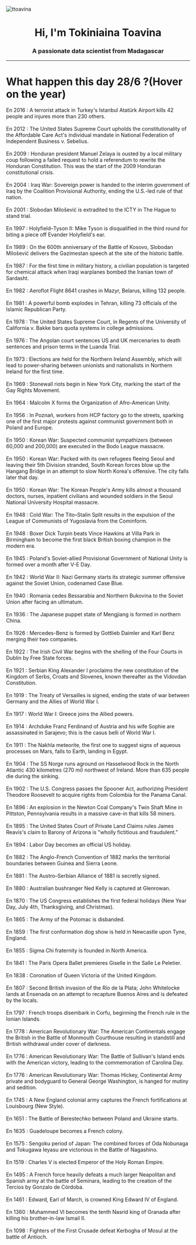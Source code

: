 
<p align="left"> <img src="https://komarev.com/ghpvc/?username=ttoavina&label=Profile%20views&color=0e75b6&style=flat" alt="ttoavina" /> </p>
<h1 align="center">Hi, I'm Tokiniaina Toavina</h1>
<h3 align="center">A passionate data scientist from Madagascar</h3>
    
<hr/>
<h1> What happen this day 28/6 ?(Hover on the year)</h1>

En 2016 : A terrorist attack in Turkey's Istanbul Atatürk Airport kills 42 people and injures more than 230 others.
<br/><br/>
En 2012 : The United States Supreme Court upholds the constitutionality of the Affordable Care Act's individual mandate in National Federation of Independent Business v. Sebelius.
<br/><br/>
En 2009 : Honduran president Manuel Zelaya is ousted by a local military coup following a failed request to hold a referendum to rewrite the Honduran Constitution. This was the start of the 2009 Honduran constitutional crisis.
<br/><br/>
En 2004 : Iraq War: Sovereign power is handed to the interim government of Iraq by the Coalition Provisional Authority, ending the U.S.-led rule of that nation.
<br/><br/>
En 2001 : Slobodan Milošević is extradited to the ICTY in The Hague to stand trial.
<br/><br/>
En 1997 : Holyfield–Tyson II: Mike Tyson is disqualified in the third round for biting a piece off Evander Holyfield's ear.
<br/><br/>
En 1989 : On the 600th anniversary of the Battle of Kosovo, Slobodan Milošević delivers the Gazimestan speech at the site of the historic battle.
<br/><br/>
En 1987 : For the first time in military history, a civilian population is targeted for chemical attack when Iraqi warplanes bombed the Iranian town of Sardasht.
<br/><br/>
En 1982 : Aeroflot Flight 8641 crashes in Mazyr, Belarus, killing 132 people.
<br/><br/>
En 1981 : A powerful bomb explodes in Tehran, killing 73 officials of the Islamic Republican Party.
<br/><br/>
En 1978 : The United States Supreme Court, in Regents of the University of California v. Bakke bars quota systems in college admissions.
<br/><br/>
En 1976 : The Angolan court sentences US and UK mercenaries to death sentences and prison terms in the Luanda Trial.
<br/><br/>
En 1973 : Elections are held for the Northern Ireland Assembly, which will lead to power-sharing between unionists and nationalists in Northern Ireland for the first time.
<br/><br/>
En 1969 : Stonewall riots begin in New York City, marking the start of the Gay Rights Movement.
<br/><br/>
En 1964 : Malcolm X forms the Organization of Afro-American Unity.
<br/><br/>
En 1956 : In Poznań, workers from HCP factory go to the streets, sparking one of the first major protests against communist government both in Poland and Europe.
<br/><br/>
En 1950 : Korean War: Suspected communist sympathizers (between 60,000 and 200,000) are executed in the Bodo League massacre.
<br/><br/>
En 1950 : Korean War: Packed with its own refugees fleeing Seoul and leaving their 5th Division stranded, South Korean forces blow up the Hangang Bridge in an attempt to slow North Korea's offensive. The city falls later that day.
<br/><br/>
En 1950 : Korean War: The Korean People's Army kills almost a thousand doctors, nurses, inpatient civilians and wounded soldiers in the Seoul National University Hospital massacre.
<br/><br/>
En 1948 : Cold War: The Tito–Stalin Split results in the expulsion of the League of Communists of Yugoslavia from the Cominform.
<br/><br/>
En 1948 : Boxer Dick Turpin beats Vince Hawkins at Villa Park in Birmingham to become the first black British boxing champion in the modern era.
<br/><br/>
En 1945 : Poland's Soviet-allied Provisional Government of National Unity is formed over a month after V-E Day.
<br/><br/>
En 1942 : World War II: Nazi Germany starts its strategic summer offensive against the Soviet Union, codenamed Case Blue.
<br/><br/>
En 1940 : Romania cedes Bessarabia and Northern Bukovina to the Soviet Union after facing an ultimatum.
<br/><br/>
En 1936 : The Japanese puppet state of Mengjiang is formed in northern China.
<br/><br/>
En 1926 : Mercedes-Benz is formed by Gottlieb Daimler and Karl Benz merging their two companies.
<br/><br/>
En 1922 : The Irish Civil War begins with the shelling of the Four Courts in Dublin by Free State forces.
<br/><br/>
En 1921 : Serbian King Alexander I proclaims the new constitution of the Kingdom of Serbs, Croats and Slovenes, known thereafter as the Vidovdan Constitution.
<br/><br/>
En 1919 : The Treaty of Versailles is signed, ending the state of war between Germany and the Allies of World War I.
<br/><br/>
En 1917 : World War I: Greece joins the Allied powers.
<br/><br/>
En 1914 : Archduke Franz Ferdinand of Austria and his wife Sophie are assassinated in Sarajevo; this is the casus belli of World War I.
<br/><br/>
En 1911 : The Nakhla meteorite,  the first one to suggest signs of aqueous processes on Mars, falls to Earth, landing in Egypt.
<br/><br/>
En 1904 : The SS Norge runs aground on Hasselwood Rock in the North Atlantic 430 kilometres (270 mi) northwest of Ireland. More than 635 people die during the sinking.
<br/><br/>
En 1902 : The U.S. Congress passes the Spooner Act, authorizing President Theodore Roosevelt to acquire rights from Colombia for the Panama Canal.
<br/><br/>
En 1896 : An explosion in the Newton Coal Company's Twin Shaft Mine in Pittston, Pennsylvania results in a massive cave-in that kills 58 miners.
<br/><br/>
En 1895 : The United States Court of Private Land Claims rules James Reavis's claim to Barony of Arizona is "wholly fictitious and fraudulent."
<br/><br/>
En 1894 : Labor Day becomes an official US holiday.
<br/><br/>
En 1882 : The Anglo-French Convention of 1882 marks the territorial boundaries between Guinea and Sierra Leone.
<br/><br/>
En 1881 : The Austro–Serbian Alliance of 1881 is secretly signed.
<br/><br/>
En 1880 : Australian bushranger Ned Kelly is captured at Glenrowan.
<br/><br/>
En 1870 : The US Congress establishes the first federal holidays (New Year Day, July 4th, Thanksgiving, and Christmas).
<br/><br/>
En 1865 : The Army of the Potomac is disbanded.
<br/><br/>
En 1859 : The first conformation dog show is held in Newcastle upon Tyne, England.
<br/><br/>
En 1855 : Sigma Chi fraternity is founded in North America.
<br/><br/>
En 1841 : The Paris Opera Ballet premieres Giselle in the Salle Le Peletier.
<br/><br/>
En 1838 : Coronation of Queen Victoria of the United Kingdom.
<br/><br/>
En 1807 : Second British invasion of the Río de la Plata; John Whitelocke lands at Ensenada on an attempt to recapture Buenos Aires and is defeated by the locals.
<br/><br/>
En 1797 : French troops disembark in Corfu, beginning the French rule in the Ionian Islands.
<br/><br/>
En 1778 : American Revolutionary War: The American Continentals engage the British in the Battle of Monmouth Courthouse resulting in standstill and British withdrawal under cover of darkness.
<br/><br/>
En 1776 : American Revolutionary War: The Battle of Sullivan's Island ends with the American victory, leading to the commemoration of Carolina Day.
<br/><br/>
En 1776 : American Revolutionary War: Thomas Hickey, Continental Army private and bodyguard to General George Washington, is hanged for mutiny and sedition.
<br/><br/>
En 1745 : A New England colonial army captures the French fortifications at Louisbourg (New Style).
<br/><br/>
En 1651 : The Battle of Berestechko between Poland and Ukraine starts.
<br/><br/>
En 1635 : Guadeloupe becomes a French colony.
<br/><br/>
En 1575 : Sengoku period of Japan: The combined forces of Oda Nobunaga and Tokugawa Ieyasu are victorious in the Battle of Nagashino.
<br/><br/>
En 1519 : Charles V is elected Emperor of the Holy Roman Empire.
<br/><br/>
En 1495 : A French force heavily defeats a much larger Neapolitan and Spanish army at the battle of Seminara, leading to the creation of the Tercios by Gonzalo de Córdoba.
<br/><br/>
En 1461 : Edward, Earl of March, is crowned King Edward IV of England.
<br/><br/>
En 1360 : Muhammed VI becomes the tenth Nasrid king of Granada after killing his brother-in-law Ismail II.
<br/><br/>
En 1098 : Fighters of the First Crusade defeat Kerbogha of Mosul at the battle of Antioch.
<br/><br/>
